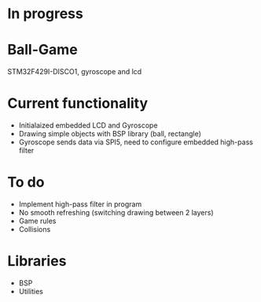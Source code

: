 # In progress

# Ball-Game
STM32F429I-DISCO1, gyroscope and lcd

# Current functionality
- Initialaized embedded LCD and Gyroscope
- Drawing simple objects with BSP library (ball, rectangle)
- Gyroscope sends data via SPI5, need to configure embedded high-pass filter

# To do
- Implement high-pass filter in program
- No smooth refreshing (switching drawing between 2 layers)
- Game rules
- Collisions

# Libraries
- BSP
- Utilities
